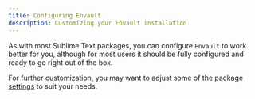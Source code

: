```yaml
---
title: Configuring Envault
description: Customizing your Envault installation
---
```


As with most Sublime Text packages, you can configure `Envault` to work
better for you, although for most users it should be fully configured and ready
to go right out of the box.

For further customization, you may want to adjust some of the package
[settings](settings.md) to suit your needs.
